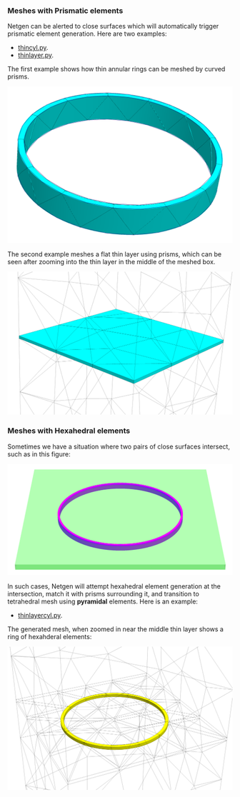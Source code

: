 ### Meshes with Prismatic elements

Netgen can be alerted to close surfaces which will automatically trigger prismatic element generation. Here are two examples: 

- [thincyl.py](../projects/nanogap/learn2mesh/thincyl.py).
- [thinlayer.py](../projects/nanogap/learn2mesh/thinlayer.py).

The first example  shows how thin annular rings can be meshed by curved prisms.

![Image of mesh](figs/mesh6cyl.png)

The second example meshes a flat thin layer using prisms, which can be seen after zooming into the thin layer in the middle of the meshed box.

![Image of mesh](figs/mesh5prism.png)


### Meshes with Hexahedral elements

Sometimes we have a situation where two pairs of close surfaces intersect, such as in this figure:

![Image of mesh](figs/mesh7cylayer.png)

In such cases, Netgen will attempt hexahedral element generation at the intersection, match it with prisms surrounding it, and transition to tetrahedral mesh using **pyramidal** elements.   Here is an example: 

-  [thinlayercyl.py](../projects/nanogap/learn2mesh/thinlayercyl.py).

The generated mesh, when zoomed in near the middle thin layer shows a ring of hexahderal elements:

![Image of mesh](figs/mesh8hexring.png)